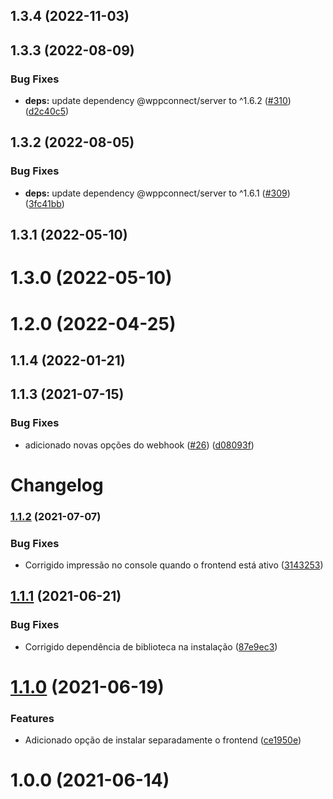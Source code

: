 ## 1.3.4 (2022-11-03)



## 1.3.3 (2022-08-09)


### Bug Fixes

* **deps:** update dependency @wppconnect/server to ^1.6.2 ([#310](https://github.com/wppconnect-team/server-cli/issues/310)) ([d2c40c5](https://github.com/wppconnect-team/server-cli/commit/d2c40c537b1795ef4e6e5ff4c1be2ecb58b6a161))



## 1.3.2 (2022-08-05)


### Bug Fixes

* **deps:** update dependency @wppconnect/server to ^1.6.1 ([#309](https://github.com/wppconnect-team/server-cli/issues/309)) ([3fc41bb](https://github.com/wppconnect-team/server-cli/commit/3fc41bba0341a0eb38368472bf7c8fc404182586))



## 1.3.1 (2022-05-10)



# 1.3.0 (2022-05-10)



# 1.2.0 (2022-04-25)



## 1.1.4 (2022-01-21)



## 1.1.3 (2021-07-15)


### Bug Fixes

* adicionado novas opções do webhook ([#26](https://github.com/wppconnect-team/server-cli/issues/26)) ([d08093f](https://github.com/wppconnect-team/server-cli/commit/d08093ffa98adc8620777184542747b764a36f78))



# Changelog

### [1.1.2](https://www.github.com/wppconnect-team/server-cli/compare/v1.1.1...v1.1.2) (2021-07-07)


### Bug Fixes

* Corrigido impressão no console quando o frontend está ativo ([3143253](https://www.github.com/wppconnect-team/server-cli/commit/3143253f9bdb140ab23d4d94b02aaa8dfcd0aa73))

## [1.1.1](https://github.com/wppconnect-team/server-cli/compare/v1.1.0...v1.1.1) (2021-06-21)

### Bug Fixes

- Corrigido dependência de biblioteca na instalação ([87e9ec3](https://github.com/wppconnect-team/server-cli/commit/87e9ec38c993c6dce0327ab1c14c3b953bd94cc7))

# [1.1.0](https://github.com/wppconnect-team/server-cli/compare/v1.0.0...v1.1.0) (2021-06-19)

### Features

- Adicionado opção de instalar separadamente o frontend ([ce1950e](https://github.com/wppconnect-team/server-cli/commit/ce1950e8df87ba5b1a9f1b9ef58ba24ddc9f5bb6))

# 1.0.0 (2021-06-14)
